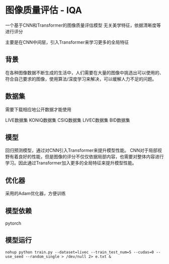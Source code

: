 # 图像质量评估 - IQA
一个基于CNN和Transformer的图像质量评估模型
无关美学特征，依据清晰度等进行评分

主要是在CNN中间层，引入Transformer来学习更多的全局特征
## 背景
在各种图像数据不断生成的生活中，人们需要在大量的图像中挑选出可以使用的、符合自己要求的图像，使用算法/深度学习来解决，可以缓解人力不足的问题。
## 数据集

需要下载相应地公开数据才能使用

LIVE数据集
KONIQ数据集
CSIQ数据集
LIVEC数据集
BID数据集
## 模型
回归预测模型，通过对CNN引入Transformer来提升模型性能。
CNN对于局部视野有着良好的性能，但是图像的评分不仅仅依据局部内容，也需要对整体内容进行学习。因此通过Transformer加入更多的全局特征来提升模型性能。

## 优化器
采用的Adam优化器，方便训练

## 模型依赖
pytorch

## 模型运行
```
nohup python train.py --dataset=livec --train_test_num=5 --cudas=0 --use_seed --random_single > /dev/null 2> e.txt &
```
